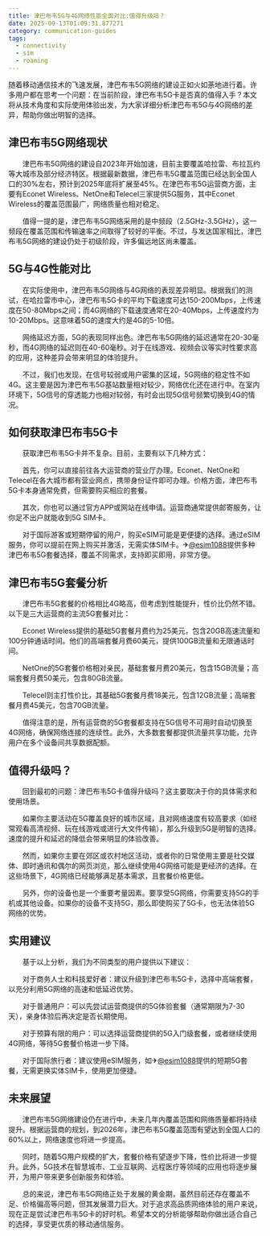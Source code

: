 ```yaml
---
title: 津巴布韦5G与4G网络性能全面对比:值得升级吗？
date: 2025-09-13T01:09:31.877271
category: communication-guides
tags:
  - connectivity
  - sim
  - roaming
---
```


随着移动通信技术的飞速发展，津巴布韦5G网络的建设正如火如荼地进行着。许多用户都在思考一个问题：在当前阶段，津巴布韦5G卡是否真的值得入手？本文将从技术角度和实际使用体验出发，为大家详细分析津巴布韦5G与4G网络的差异，帮助你做出明智的选择。

## 津巴布韦5G网络现状

　　津巴布韦5G网络的建设自2023年开始加速，目前主要覆盖哈拉雷、布拉瓦约等大城市及部分经济特区。根据最新数据，津巴布韦5G覆盖范围已经达到全国人口的30%左右，预计到2025年底将扩展至45%。在津巴布韦5G运营商方面，主要有Econet Wireless、NetOne和Telecel三家提供5G服务，其中Econet Wireless的覆盖范围最广，网络质量也相对稳定。

　　值得一提的是，津巴布韦5G网络采用的是中频段（2.5GHz-3.5GHz），这一频段在覆盖范围和传输速率之间取得了较好的平衡。不过，与发达国家相比，津巴布韦5G网络的建设仍处于初级阶段，许多偏远地区尚未覆盖。

## 5G与4G性能对比

　　在实际使用中，津巴布韦5G网络与4G网络的表现差异明显。根据我们的测试，在哈拉雷市中心，津巴布韦5G卡的平均下载速度可达150-200Mbps，上传速度在50-80Mbps之间；而4G网络的下载速度通常在20-40Mbps，上传速度约为10-20Mbps。这意味着5G的速度大约是4G的5-10倍。

　　网络延迟方面，5G的表现同样出色。津巴布韦5G网络的延迟通常在20-30毫秒，而4G网络的延迟则在40-60毫秒。对于在线游戏、视频会议等实时性要求高的应用，这种差异会带来明显的体验提升。

　　不过，我们也发现，在信号较弱或用户密集的区域，5G网络的稳定性不如4G。这主要是因为津巴布韦5G基站数量相对较少，网络优化还在进行中。在室内环境下，5G信号的穿透能力也相对较弱，有时会出现5G信号频繁切换到4G的情况。

## 如何获取津巴布韦5G卡

　　获取津巴布韦5G卡并不复杂。目前，主要有以下几种方式：

　　首先，你可以直接前往各大运营商的营业厅办理。Econet、NetOne和Telecel在各大城市都有营业网点，携带身份证件即可办理。价格方面，津巴布韦5G卡本身通常免费，但需要购买相应的套餐。

　　其次，你也可以通过官方APP或网站在线申请。运营商通常提供邮寄服务，让你足不出户就能收到5G SIM卡。

　　对于国际游客或短期停留的用户，购买eSIM可能是更便捷的选择。通过eSIM服务，你可以提前在网上购买并激活，无需实体SIM卡。✈[@esim1088](https://t.me/s/esim1088)提供多种津巴布韦5G套餐选择，覆盖不同需求，支持即买即用，非常方便。

## 津巴布韦5G套餐分析

　　津巴布韦5G套餐的价格相比4G略高，但考虑到性能提升，性价比仍然不错。以下是三大运营商的主流5G套餐对比：

　　Econet Wireless提供的基础5G套餐月费约为25美元，包含20GB高速流量和100分钟通话时间。他们的高端套餐月费60美元，提供100GB流量和无限通话时间。

　　NetOne的5G套餐价格相对亲民，基础套餐月费20美元，包含15GB流量；高端套餐月费50美元，包含80GB流量。

　　Telecel则主打性价比，其基础5G套餐月费18美元，包含12GB流量；高端套餐月费45美元，包含70GB流量。

　　值得注意的是，所有运营商的5G套餐都支持在5G信号不可用时自动切换至4G网络，确保网络连接的连续性。此外，大多数套餐都提供流量共享功能，允许用户在多个设备间共享数据配额。

## 值得升级吗？

　　回到最初的问题：津巴布韦5G卡值得升级吗？这主要取决于你的具体需求和使用场景。

　　如果你主要活动在5G覆盖良好的城市区域，且对网络速度有较高要求（如经常观看高清视频、玩在线游戏或进行大文件传输），那么升级到5G是明智的选择。速度的提升和延迟的降低会带来明显的体验改善。

　　然而，如果你主要在郊区或农村地区活动，或者你的日常使用主要是社交媒体、即时通讯和偶尔的网页浏览，那么继续使用4G网络可能是更经济的选择。在这些场景下，4G网络已经能够满足基本需求，且套餐价格更低。

　　另外，你的设备也是一个重要考量因素。要享受5G网络，你需要支持5G的手机或其他设备。如果你的设备不支持5G，那么即使购买了5G卡，也无法体验5G网络的优势。

## 实用建议

　　基于以上分析，我们为不同类型的用户提供以下建议：

　　对于商务人士和科技爱好者：建议升级到津巴布韦5G卡，选择中高端套餐，以充分利用5G网络的高速和低延迟优势。

　　对于普通用户：可以先尝试运营商提供的5G体验套餐（通常期限为7-30天），亲身体验后再决定是否长期使用。

　　对于预算有限的用户：可以选择运营商提供的5G入门级套餐，或者继续使用4G网络，等待5G套餐价格进一步下降。

　　对于国际旅行者：建议使用eSIM服务，如✈[@esim1088](https://t.me/s/esim1088)提供的短期5G套餐，无需更换实体SIM卡，使用更加便捷。

## 未来展望

　　津巴布韦5G网络建设仍在进行中，未来几年内覆盖范围和网络质量都将持续提升。根据运营商的规划，到2026年，津巴布韦5G覆盖范围有望达到全国人口的60%以上，网络速度也将进一步提高。

　　同时，随着5G用户规模的扩大，套餐价格有望逐步下降，性价比将进一步提升。此外，5G技术在智慧城市、工业互联网、远程医疗等领域的应用也将逐步展开，为用户带来更多创新服务和体验。

　　总的来说，津巴布韦5G网络正处于发展的黄金期，虽然目前还存在覆盖不足、价格偏高等问题，但其发展潜力巨大。对于追求高品质网络体验的用户来说，现在正是尝试津巴布韦5G卡的好时机。希望本文的分析能够帮助你做出适合自己的选择，享受更优质的移动通信服务。